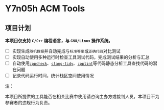 # Y7n05h ACM Tools

## 项目计划

**本项目仅支持 `C/C++` 编程语言，与 `GNU/Linux` 操作系统。**

- [ ] 实现生成`随机数据`并自动完成与`标准答案`或`正确代码`对比测试
- [ ] 实现自动使用多种运行时检查工具测试代码，完成测试结果的分析与汇总
- [ ] 自动使用[`cppcheck`](https://github.com/danmar/cppcheck)、[`clang-tidy`](https://clang.llvm.org/extra/clang-tidy/)、[`cpplint`](https://github.com/cpplint/cpplint)等代码静态分析工具查找代码的潜在问题
- [ ] 记录代码运行时间，统计栈区空间使用情况

注：

本项目所提供的工具能否在相关比赛中使用请咨询主办方或裁判人员，本项目不为参赛者的违规行为负责。

